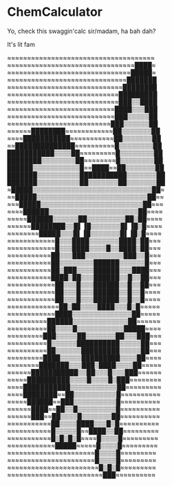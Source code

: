 # ChemCalculator

Yo, check this swaggin'calc sir/madam, ha bah dah?

It's lit fam

≈≈≈≈≈≈≈≈≈≈≈≈≈≈≈≈≈≈≈≈≈≈≈≈≈≈≈≈≈≈≈≈≈≈≈≈≈
≈≈≈≈≈≈≈≈≈≈≈≈≈≈≈≈≈≈≈≈≈≈≈≈≈≈≈≈≈≈≈≈████≈
≈≈≈≈≈≈≈≈≈≈≈≈≈≈≈≈≈≈≈≈≈≈≈≈≈≈≈≈≈≈≈█████≈
≈≈≈≈≈≈≈≈≈≈≈≈≈≈≈≈≈≈≈≈≈≈≈≈≈≈≈≈≈≈███████
≈≈≈≈≈≈≈≈≈≈≈≈≈≈≈≈≈≈≈≈≈≈≈≈≈≈≈≈≈████████
≈≈≈≈≈≈≈≈≈≈≈≈≈≈≈≈≈≈≈≈≈≈≈≈≈≈≈≈█████████
≈≈≈≈≈≈≈≈≈≈≈≈≈≈≈≈≈≈≈≈≈≈≈≈≈≈≈≈███▒▒████
≈≈≈≈≈≈≈≈≈≈≈≈≈≈≈≈≈≈≈≈≈≈≈≈≈≈≈████▒▒▒███
≈≈≈≈≈≈≈≈≈≈≈≈≈≈≈≈≈≈≈≈≈≈≈≈≈≈≈███▒▒▒▒▒██
≈≈≈≈≈≈≈≈≈≈≈≈≈≈≈≈≈≈≈≈≈≈≈≈≈≈███▒▒▒▒▒▒██
≈≈≈≈≈≈████████≈≈≈≈≈≈≈≈≈≈≈≈██▒▒▒▒▒▒▒██
≈≈≈≈███████████≈≈≈≈≈≈≈≈≈≈≈██▒▒▒▒▒▒▒██
≈≈██████████████≈≈≈≈≈≈≈≈≈≈█▒▒▒▒▒▒▒▒██
███████████▒▒▒▒██≈≈≈≈≈≈≈≈≈█▒▒▒▒▒▒▒▒██
████████▒▒▒▒▒▒▒▒██≈≈≈≈≈≈≈≈█▒▒▒▒▒▒▒▒██
██████▒▒▒▒▒▒▒▒▒▒▒█≈≈████≈≈██▒▒▒▒▒▒▒██
███████▒▒▒▒▒▒▒▒▒▒███████████▒▒▒▒▒▒▒██
███████▒▒▒▒▒▒▒▒▒▒██▒▒▒▒▒▒▒██▒▒▒▒▒▒▒██
≈█████▒▒▒▒▒▒▒▒▒▒▒▒▒▒▒▒▒▒▒▒▒▒▒▒▒▒▒▒██≈
≈≈█████▒▒▒▒▒▒▒▒▒▒▒▒▒▒▒▒▒▒▒▒▒▒▒▒▒▒██≈≈
≈≈≈█████▒▒▒▒▒▒▒▒▒▒▒▒▒▒▒▒▒▒▒▒▒▒▒▒██≈≈≈
≈≈≈≈██████▒▒▒▒▒▒▒▒▒▒▒▒▒▒▒▒▒▒▒▒▒██≈≈≈≈
≈≈≈≈≈██████▒▒▒▒▒▒██▒▒▒▒▒▒▒▒▒██▒██≈≈≈≈
≈≈≈≈≈≈████████▒▒█▌▐█▒▒▒▒▒▒▒█▌▐█▒█≈≈≈≈
≈≈≈≈≈≈≈≈█████▒▒▒█▌▐█▒▒▒▒▒▒▒█▌▐█▒█≈≈≈≈
≈≈≈≈≈≈≈≈≈≈≈≈█▒▒▒████▒▒▒▒▒▒▒████▒██≈≈≈
≈≈≈≈≈≈≈≈≈≈≈≈█▒▒▒████▒▒▒▒█▒▒████▒██≈≈≈
≈≈≈≈≈≈≈≈≈≈≈██▒▒▒███▒▒▒▒▒▒▒▒▒███▒▒█≈≈≈
≈≈≈≈≈≈≈≈≈≈≈██▒▒▒▒▒▒▒▒██████▒▒▒▒▒▒█≈≈≈
≈≈≈≈≈≈≈≈≈≈≈██▒███▒▒▒▒██████▒▒▒████≈≈≈
≈≈≈≈≈≈≈≈≈≈≈████▒██▒▒▒██████▒▒█▒▒██≈≈≈
≈≈≈≈≈≈≈≈≈≈≈≈██▒▒▒█▒▒▒██████▒▒█▒▒██≈≈≈
≈≈≈≈≈≈≈≈≈≈≈≈██▒▒▒█▒▒▒██████▒▒█▒▒█≈≈≈≈
≈≈≈≈≈≈≈≈≈≈≈≈██▒▒▒█▒▒▒██████▒▒█▒▒█≈≈≈≈
≈≈≈≈≈≈≈≈≈≈≈≈≈██▒██▒▒▒▒████▒▒▒█▒█≈≈≈≈≈
≈≈≈≈≈≈≈≈≈≈≈≈████▒▒▒▒▒▒▒▒▒▒▒▒▒▒██≈≈≈≈≈
≈≈≈≈≈≈≈≈≈≈██████▒▒▒▒▒▒▒▒▒▒▒▒▒██≈≈≈≈≈≈
≈≈≈≈≈≈≈≈≈≈██▒▒▒▒█▒▒▒▒▒▒▒▒▒▒▒█████≈≈≈≈
≈≈≈≈≈≈≈≈≈███▒▒▒▒▒██▒▒▒▒▒▒▒██▒▒▒███≈≈≈
≈≈≈≈≈≈≈≈≈≈█▒▒▒▒▒▒██████████▒▒▒▒▒██≈≈≈
≈≈≈≈≈≈≈≈≈≈██▒▒▒▒▒▒█████████▒▒▒▒▒██≈≈≈
≈≈≈≈≈≈≈≈≈████▒▒▒▒▒█████████▒▒▒▒██≈≈≈≈
≈≈≈≈≈≈≈≈███████▒▒▒███▒████▒▒▒▒██≈≈≈≈≈
≈≈≈≈≈≈███████████▒▒██▒▒▒█▒▒▒███≈≈≈≈≈≈
≈≈≈≈≈██████████▒▒▒▒█▒▒▒▒█▒███≈≈≈≈≈≈≈≈
≈≈≈≈███████████▒▒▒▒▒▒▒▒▒▒▒██≈≈≈≈≈≈≈≈≈
≈≈≈≈████████≈≈██▒▒▒▒▒▒▒▒▒▒█≈≈≈≈≈≈≈≈≈≈
≈≈≈≈≈██████≈≈███▒▒▒▒▒▒▒▒▒▒█≈≈≈≈≈≈≈≈≈≈
≈≈≈≈≈≈████≈≈██▒▒█▒▒▒▒▒▒▒▒▒█≈≈≈≈≈≈≈≈≈≈
≈≈≈≈≈≈███≈≈██▒▒▒▒█▒▒▒▒▒▒▒██≈≈≈≈≈≈≈≈≈≈
≈≈≈≈≈≈≈≈≈≈≈██▒▒▒▒████▒▒▒█▒█≈≈≈≈≈≈≈≈≈≈
≈≈≈≈≈≈≈≈≈≈≈█▒▒▒▒▒█≈≈████▒▒██≈≈≈≈≈≈≈≈≈
≈≈≈≈≈≈≈≈≈≈≈█▒█▒█▒█≈≈≈≈█▒▒▒▒█≈≈≈≈≈≈≈≈≈
≈≈≈≈≈≈≈≈≈≈≈≈█████≈≈≈≈≈█▒▒▒▒█≈≈≈≈≈≈≈≈≈
≈≈≈≈≈≈≈≈≈≈≈≈≈≈≈≈≈≈≈≈≈≈█▒▒▒▒█≈≈≈≈≈≈≈≈≈
≈≈≈≈≈≈≈≈≈≈≈≈≈≈≈≈≈≈≈≈≈≈█▒▒▒▒█≈≈≈≈≈≈≈≈≈
≈≈≈≈≈≈≈≈≈≈≈≈≈≈≈≈≈≈≈≈≈≈≈█▒█▒█≈≈≈≈≈≈≈≈≈
≈≈≈≈≈≈≈≈≈≈≈≈≈≈≈≈≈≈≈≈≈≈≈≈███≈≈≈≈≈≈≈≈≈≈
